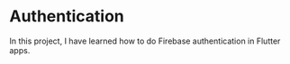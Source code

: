 # Authentication

In this project, I have learned how to do Firebase authentication in Flutter apps. 


